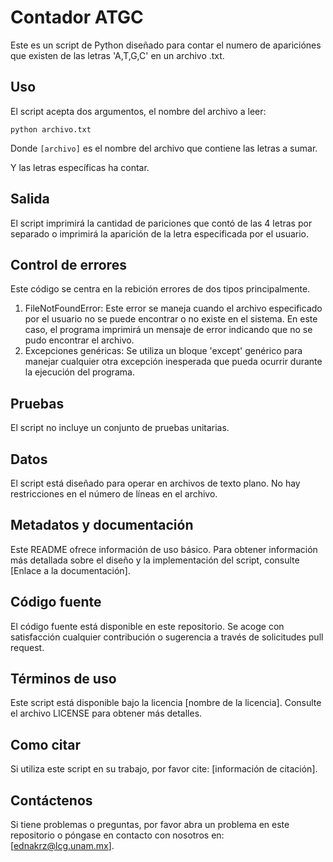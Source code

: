# Contador ATGC

Este es un script de Python diseñado para contar el numero de apariciónes que existen de las letras 'A,T,G,C' en un archivo .txt.

## Uso
El script acepta dos argumentos, el nombre del archivo a leer:
```
python archivo.txt
```
Donde `[archivo]` es el nombre del archivo que contiene las letras a sumar.

Y las letras específicas ha contar. 

## Salida

El script imprimirá la cantidad de pariciones que contó de las 4 letras por separado o imprimirá la aparición de la letra especificada por el usuario.

## Control de errores

Este código se centra en la rebición errores de dos tipos principalmente.

1. FileNotFoundError: Este error se maneja cuando el archivo especificado por el usuario no se puede encontrar o no existe en el sistema. En este caso, el programa imprimirá un mensaje de error indicando que no se pudo encontrar el archivo.
2. Excepciones genéricas: Se utiliza un bloque 'except' genérico para manejar cualquier otra excepción inesperada que pueda ocurrir durante la ejecución del programa. 

## Pruebas

El script no incluye un conjunto de pruebas unitarias.

## Datos
El script está diseñado para operar en archivos de texto plano. No hay restricciones en el número de líneas en el archivo.

## Metadatos y documentación
Este README ofrece información de uso básico. Para obtener información más detallada sobre el diseño y la implementación del script, consulte [Enlace a la documentación].

## Código fuente
El código fuente está disponible en este repositorio. Se acoge con satisfacción cualquier contribución o sugerencia a través de solicitudes pull request.

## Términos de uso

Este script está disponible bajo la licencia [nombre de la licencia]. Consulte el archivo LICENSE para obtener más detalles.

## Como citar

Si utiliza este script en su trabajo, por favor cite: [información de citación].

## Contáctenos

Si tiene problemas o preguntas, por favor abra un problema en este repositorio o póngase en contacto con nosotros en: [ednakrz@lcg.unam.mx].
